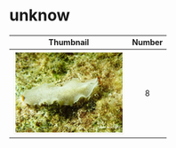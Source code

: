 # unknow

| Thumbnail | Number |
| :---: | :---: |
| ![](../.gitbook/assets/small-unknow10.jpg)  | 8 |


